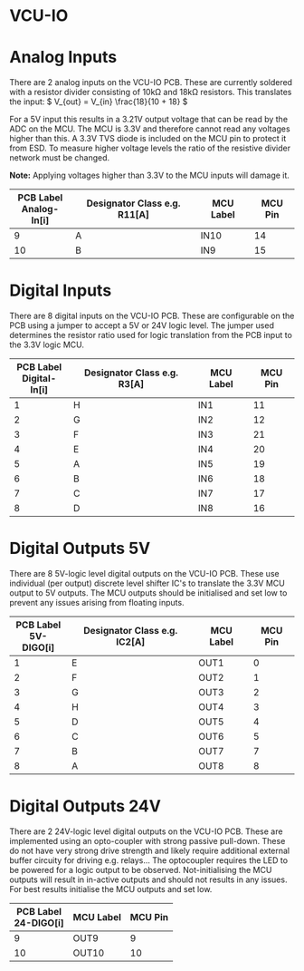 # VCU-IO

# Analog Inputs

There are 2 analog inputs on the VCU-IO PCB. These are currently soldered with a resistor divider consisting of 10kΩ and 18kΩ resistors. This translates the input:
$
V_{out} = V_{in} \frac{18}{10 + 18}
$

For a 5V input this results in a 3.21V output voltage that can be read by the ADC on the MCU. The MCU is 3.3V and therefore cannot read any voltages higher than this. A 3.3V TVS diode is included on the MCU pin to protect it from ESD. To measure higher voltage levels the ratio of the resistive divider network must be changed.

**Note:** Applying voltages higher than 3.3V to the MCU inputs will damage it.

| PCB Label<br>Analog-In[i] | Designator Class e.g. R11[A] | MCU Label | MCU Pin |
| ------------------------- | --------------------------- | --------- | ------- |
| 9                         | A                           | IN10      | 14      |
| 10                        | B                           | IN9       | 15      |

# Digital Inputs

There are 8 digital inputs on the VCU-IO PCB. These are configurable on the PCB using a jumper to accept a 5V or 24V logic level. The jumper used determines the resistor ratio used for logic translation from the PCB input to the 3.3V logic MCU.


| PCB Label<br>Digital-In[i] | Designator Class e.g. R3[A] | MCU Label | MCU Pin |
| -------------------------- | ---------------------------- | --------- | ------- |
| 1                          | H                            | IN1       | 11      |
| 2                          | G                            | IN2       | 12      |
| 3                          | F                            | IN3       | 21      |
| 4                          | E                            | IN4       | 20      |
| 5                          | A                            | IN5       | 19      |
| 6                          | B                            | IN6       | 18      |
| 7                          | C                            | IN7       | 17      |
| 8                          | D                            | IN8       | 16      |

# Digital Outputs 5V

There are 8 5V-logic level digital outputs on the VCU-IO PCB. These use individual (per output) discrete level shifter IC's to translate the 3.3V MCU output to 5V outputs. The MCU outputs should be initialised and set low to prevent any issues arising from floating inputs.

| PCB Label<br>5V-DIGO[i] | Designator Class e.g. IC2[A] | MCU Label | MCU Pin |
| --------------------- | ----------------------------- | --------- | ------- |
| 1                     | E                             | OUT1      | 0       |
| 2                     | F                             | OUT2      | 1       |
| 3                     | G                             | OUT3      | 2       |
| 4                     | H                             | OUT4      | 3       |
| 5                     | D                             | OUT5      | 4       |
| 6                     | C                             | OUT6      | 5       |
| 7                     | B                             | OUT7      | 7       |
| 8                     | A                             | OUT8      | 8       |

# Digital Outputs 24V

There are 2 24V-logic level digital outputs on the VCU-IO PCB. These are implemented using an opto-coupler with strong passive pull-down. These do not have very strong drive strength and likely require additional external buffer circuity for driving e.g. relays... The optocoupler requires the LED to be powered for a logic output to be observed. Not-initialising the MCU outputs will result in in-active outputs and should not results in any issues. For best results initialise the MCU outputs and set low.

| PCB Label<br>24-DIGO[i] | MCU Label | MCU Pin |
| --------------------- | --------- | ------- |
| 9                     | OUT9      | 9       |
| 10                    | OUT10     | 10      |


